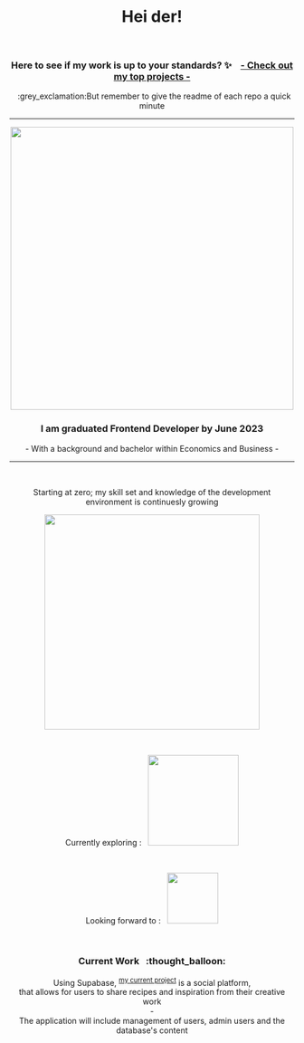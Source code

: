 <h1 align="center">Hei der!</h1>
<br>
<h3 align="center">Here to see if my work is up to your standards?  ✨ &nbsp&nbsp  <a href="https://github.com/stars/SolveigRebnord/lists/top-projects">- Check out my top projects - </a></h3>

 <p align="center">&nbsp :grey_exclamation:But remember to give the readme of each repo a quick minute</p> 




***

<p align="center">
<a href="https://git.io/streak-stats"><img width="500" src="https://streak-stats.demolab.com?user=solveigrebnord&hide_border=true&date_format=j%20M%5B%20Y%5D&mode=weekly&ring=DDAAA4&fire=D38585&background=00000000&stroke=DD948C&currStreakNum=FFFFFF&sideNums=DDAAA4&currStreakLabel=FFFFFF&dates=CECECEEC&sideLabels=FFFFFF"/></a>
</p>



<h3 align="center">I am graduated Frontend Developer by June 2023</h3>

<span align="center">

<p>
- With a background and bachelor within Economics and Business -
</p>
</span>


 
***
 <br>
<p align="center">
Starting at zero; my skill set and knowledge of the development environment is continuesly growing
 </p>


<p align="center">
 <a href="https://skillicons.dev">
    <img width="380" src="https://skillicons.dev/icons?i=html,css,javascript,github,netlify,postman,tailwind,vscode,vite,wordpress,figma&theme=light" />
  </a>
 </p>
  <br>
  
  <p align="center">Currently exploring : &nbsp <a href="https://skillicons.dev">
    <img width="160"  src="https://skillicons.dev/icons?i=express,mongodb,mysql,nodejs,supabase&theme=light" />
  </a></p>

  <br>
  
  <p align="center">Looking forward to : &nbsp <a href="https://skillicons.dev">
    <img width="90" src="https://skillicons.dev/icons?i=react,svelte,vue&theme=light" />
  </a></p>

<br>

<h3 align="center">
Current Work &nbsp :thought_balloon:
 </h3>
 
 
 <p align="center" width="200px">
Using Supabase, <sup><a href="https://github.com/SolveigRebnord/fullstack-app-supabase">my current project</a></sup> is a social platform,<br>that allows for users to share recipes and inspiration from their creative work<br>-<br>The application will include management of users, admin users and the database's content 

 </p>

<br><br>

